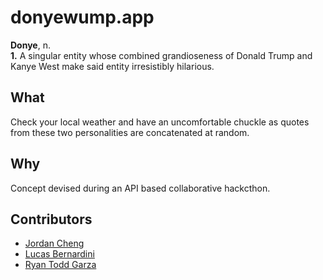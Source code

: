 # donyewump.app

**Donye**, n. <br>
**1.** A singular entity whose combined grandioseness of Donald Trump and Kanye West make said entity irresistibly hilarious.

## What

Check your local weather and have an uncomfortable chuckle as quotes from these two personalities are concatenated at random.

## Why

Concept devised during an API based collaborative hackcthon.

## Contributors

- [Jordan Cheng](https://github.com/jordancheng604)
- [Lucas Bernardini](https://github.com/LucasBernardini)
- [Ryan Todd Garza](https://github.com/ryantoddgarza)
